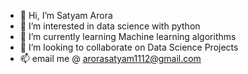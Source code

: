 - 👋 Hi, I’m Satyam Arora
- 👀 I’m interested in data science with python
- 🌱 I’m currently learning Machine learning algorithms
- 💞️ I’m looking to collaborate on Data Science Projects
- 📫 email me @ arorasatyam1112@gmail.com

<!---
brogrammer2000/brogrammer2000 is a ✨ special ✨ repository because its `README.md` (this file) appears on your GitHub profile.
You can click the Preview link to take a look at your changes.
--->
